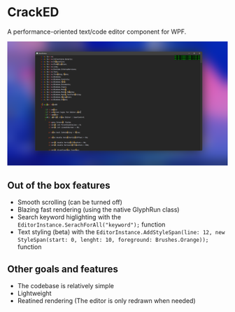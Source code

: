 # CrackED
A performance-oriented text/code editor component for WPF.

![alt text](Demo.png)

## Out of the box features
- Smooth scrolling (can be turned off)
- Blazing fast rendering (using the native GlyphRun class)
- Search keyword higlighting with the `EditorInstance.SerachForAll("keyword");` function
- Text styling (beta) with the `EditorInstance.AddStyleSpan(line: 12, new StyleSpan(start: 0, lenght: 10, foreground: Brushes.Orange));` function

## Other goals and features
- The codebase is relatively simple
- Lightweight
- Reatined rendering (The editor is only redrawn when needed)
